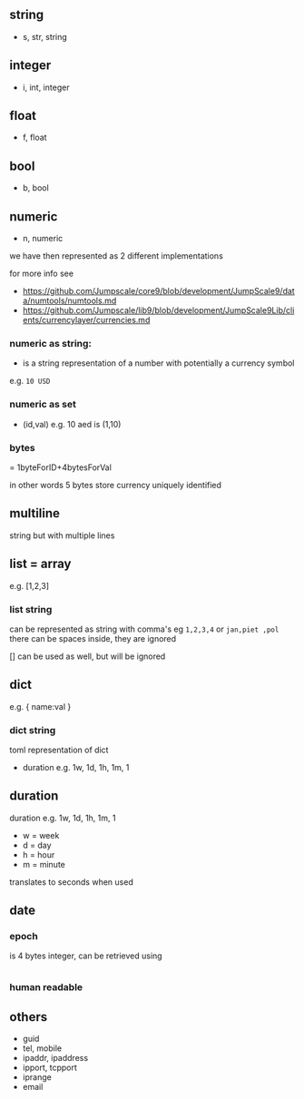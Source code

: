 
## string

- s, str, string

## integer 

- i, int, integer

## float

- f, float

## bool

- b, bool

## numeric

- n, numeric 

we have then represented as 2 different implementations

for more info see

- https://github.com/Jumpscale/core9/blob/development/JumpScale9/data/numtools/numtools.md
- https://github.com/Jumpscale/lib9/blob/development/JumpScale9Lib/clients/currencylayer/currencies.md 

### numeric as string:  

- is a string representation of a number with potentially a currency symbol

e.g. ```10 USD```


### numeric as set

- (id,val)  e.g. 10 aed is (1,10)

### bytes

= 1byteForID+4bytesForVal

in other words 5 bytes store currency uniquely identified 

## multiline

string but with multiple lines

## list = array

e.g. [1,2,3]

### list string

can be represented as string with comma's eg ```1,2,3,4``` or ```jan,piet ,pol```
there can be spaces inside, they are ignored

[] can be used as well, but will be ignored

## dict

e.g. 
{
    name:val
}

### dict string

toml representation of dict

- duration e.g. 1w, 1d, 1h, 1m, 1

## duration

duration e.g. 1w, 1d, 1h, 1m, 1

- w = week
- d = day
- h = hour
- m = minute

translates to seconds when used

## date

### epoch

is 4 bytes integer, can be retrieved using

```python
```

### human readable



##  others

- guid
- tel, mobile
- ipaddr, ipaddress
- ipport, tcpport
- iprange
- email
